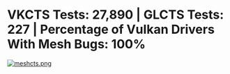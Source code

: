 # VKCTS Tests: 27,890 | GLCTS Tests: 227 | Percentage of Vulkan Drivers With Mesh Bugs: 100%

[![meshcts.png]({{site.url}}/assets/meshcts.png)]({{site.url}}/assets/meshcts.png)
